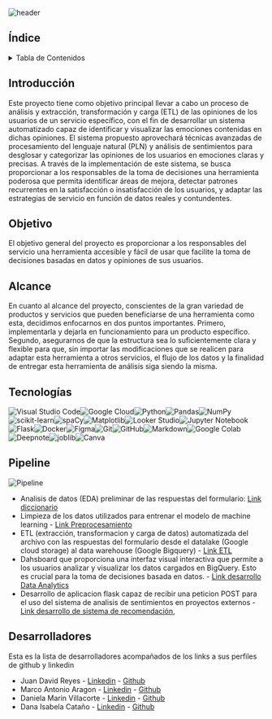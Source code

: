 ![header](https://github.com/TesterRB/Analisis-de-sentimientos/blob/main/src/banner.png)

## Índice

<!-- TABLE OF CONTENTS -->
<details>
  <summary>Tabla de Contenidos</summary>
  <ol>
    <li><a href="#Índice">Índice</a></li>
    <li><a href="#Introducción">Introducción</a></li>
    <li><a href="#Objetivo">Objetivo</a></li>
    <li><a href="#Alcance">Alcance</a></li>
    <li><a href="#Tecnologías">Tecnologías utilizadas</a></li>
    <li><a href="#Pipeline">Pipeline</a></li>
    <li><a href="#Desarrolladores">Desarrolladores</a></li>
  </ol>
</details>

## Introducción

Este proyecto tiene como objetivo principal llevar a cabo un proceso de análisis y extracción, transformación y carga (ETL) de las opiniones de los usuarios de un servicio específico, con el fin de desarrollar un sistema automatizado capaz de identificar y visualizar las emociones contenidas en dichas opiniones.
El sistema propuesto aprovechará técnicas avanzadas de procesamiento del lenguaje natural (PLN) y análisis de sentimientos para desglosar y categorizar las opiniones de los usuarios en emociones claras y precisas. A través de la implementación de este sistema, se busca proporcionar a los responsables de la toma de decisiones una herramienta poderosa que permita identificar áreas de mejora, detectar patrones recurrentes en la satisfacción o insatisfacción de los usuarios, y adaptar las estrategias de servicio en función de datos reales y contundentes.

## Objetivo

El objetivo general del proyecto es proporcionar a los responsables del servicio una herramienta accesible y fácil de usar que facilite la toma de decisiones basadas en datos y opiniones de sus usuarios.

## Alcance

En cuanto al alcance del proyecto, conscientes de la gran variedad de productos y servicios que pueden beneficiarse de una herramienta como esta, decidimos enfocarnos en dos puntos importantes. Primero, implementarla y dejarla en funcionamiento para un producto específico. Segundo, asegurarnos de que la estructura sea lo suficientemente clara y flexible para que, sin importar las modificaciones que se realicen para adaptar esta herramienta a otros servicios, el flujo de los datos y la finalidad de entregar esta herramienta de análisis siga siendo la misma.

## Tecnologías

![Visual Studio Code](https://img.shields.io/badge/Visual%20Studio%20Code-0078d7.svg?style=for-the-badge&logo=visual-studio-code&logoColor=white)![Google Cloud](https://img.shields.io/badge/GoogleCloud-%234285F4.svg?style=for-the-badge&logo=google-cloud&logoColor=white)![Python](https://img.shields.io/badge/python-3670A0?style=for-the-badge&logo=python&logoColor=ffdd54)![Pandas](https://img.shields.io/badge/pandas-%23150458.svg?style=for-the-badge&logo=pandas&logoColor=white)![NumPy](https://img.shields.io/badge/numpy-%23013243.svg?style=for-the-badge&logo=numpy&logoColor=white)![scikit-learn](https://img.shields.io/badge/scikit--learn-%23F7931E.svg?style=for-the-badge&logo=scikit-learn&logoColor=white)![spaCy](https://img.shields.io/badge/spaCy-09A3D5?style=for-the-badge&logo=spacy&logoColor=white)![Matplotlib](https://img.shields.io/badge/Matplotlib-%23ffffff.svg?style=for-the-badge&logo=Matplotlib&logoColor=black)![Looker Studio](https://img.shields.io/badge/Looker_Studio-4285F4?style=for-the-badge&logo=looker&logoColor=white)![Jupyter Notebook](https://img.shields.io/badge/jupyter-%23FA0F00.svg?style=for-the-badge&logo=jupyter&logoColor=white)![Flask](https://img.shields.io/badge/flask-%23000.svg?style=for-the-badge&logo=flask&logoColor=white)![Docker](https://img.shields.io/badge/docker-%230db7ed.svg?style=for-the-badge&logo=docker&logoColor=white)![Figma](https://img.shields.io/badge/figma-%23F24E1E.svg?style=for-the-badge&logo=figma&logoColor=white)![Git](https://img.shields.io/badge/git-%23F05033.svg?style=for-the-badge&logo=git&logoColor=white)![GitHub](https://img.shields.io/badge/github-%23121011.svg?style=for-the-badge&logo=github&logoColor=white)![Markdown](https://img.shields.io/badge/markdown-%23000000.svg?style=for-the-badge&logo=markdown&logoColor=white)![Google Colab](https://img.shields.io/badge/Google_Colab-F9AB00?style=for-the-badge&logo=googlecolab&logoColor=white)![Deepnote](https://img.shields.io/badge/Deepnote-3793EF?style=for-the-badge&logo=deepnote&logoColor=white)![joblib](https://img.shields.io/badge/joblib-3E4EE3?style=for-the-badge&logo=joblib&logoColor=white)![Canva](https://img.shields.io/badge/Canva-00C4CC?style=for-the-badge&logo=canva&logoColor=white)

## Pipeline

![Pipeline]()

- Analisis de datos (EDA) preliminar de las respuestas del formulario: [Link diccionario](https://docs.google.com/spreadsheets/d/1E0B0LYUlOoxMaXuXUV6i2kzVYoTtiZaH/edit?usp=sharing&ouid=110626938180094444619&rtpof=true&sd=true)
- Limpieza de los datos utilizados para entrenar el modelo de machine learning - [Link Preprocesamiento](https://github.com/ksfajardo/PG-YELP-GMAPS/blob/main/ConversionArchivosParquet.ipynb)
- ETL (extracción, transformacion y carga de datos) automatizada del archivo con las respuestas del formulario desde el datalake (Google cloud storage) al data warehouse (Google Bigquery) - [Link ETL](https://github.com/ksfajardo/PG-YELP-GMAPS/tree/main/GMaps_Yelp_ETL)
- Dahsboard que proporciona una interfaz visual interactiva que permite a los usuarios analizar y visualizar los datos cargados en BigQuery. Esto es crucial para la toma de decisiones basada en datos. - [Link desarrollo Data Analytics](https://github.com/ksfajardo/PG-YELP-GMAPS/tree/main/DA)
- Desarrollo de aplicacion flask capaz de recibir una peticion POST para el uso del sistema de analisis de sentimientos en proyectos externos - [Link desarrollo de sistema de recomendación](https://github.com/ksfajardo/PG-YELP-GMAPS/tree/main/ML%20Model%20-%20API),

## Desarrolladores

Esta es la lista de desarrolladores acompañados de los links a sus perfiles de github y linkedin

- Juan David Reyes - [Linkedin](https://www.linkedin.com/in/juan-david-reyes-burbano/) - [Github](https://github.com/TesterRB)
- Marco Antonio Aragon - [Linkedin](https://www.linkedin.com/in/marco-antonio-aragon-vivas-572183289/) - [Github](https://github.com/MarcAragon)
- Daniela Marin Villacorte - [Linkedin](https://www.linkedin.com/in/daniela-mar%C3%ADn-villacorte-ab6558267/) - [Github](https://github.com/TesterRB)
- Dana Isabela Cataño - [Linkedin](https://www.linkedin.com/in/juan-david-reyes-burbano/) - [Github](https://github.com/TesterRB)
